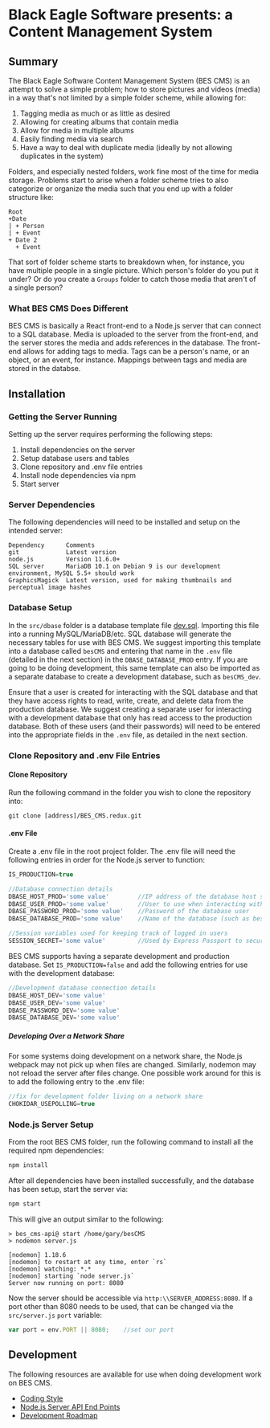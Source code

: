 # Black Eagle Software presents: a Content Management System

## Summary
The Black Eagle Software Content Management System (BES CMS) is an attempt to solve a simple problem; how to store pictures and videos (media) in a way that's not limited by a simple folder scheme, while allowing for:

1. Tagging media as much or as little as desired
2. Allowing for creating albums that contain media
3. Allow for media in multiple albums
4. Easily finding media via search
5. Have a way to deal with duplicate media (ideally by not allowing duplicates in the system)

Folders, and especially nested folders, work fine most of the time for media storage.  Problems start to arise when a folder scheme tries to also categorize or organize the media such that you end up with a folder structure like:
```
Root
+Date
| + Person
| + Event
+ Date 2
  + Event
```
That sort of folder scheme starts to breakdown when, for instance, you have multiple people in a single picture.  Which person's folder do you put it under? Or do you create a `Groups` folder to catch those media that aren't of a single person?

### What BES CMS Does Different
BES CMS is basically a React front-end to a Node.js server that can connect to a SQL database.  Media is uploaded to the server from the front-end, and the server stores the media and adds references in the database.  The front-end allows for adding tags to media.  Tags can be a person's name, or an object, or an event, for instance.  Mappings between tags and media are stored in the databse.

## Installation
### Getting the Server Running
Setting up the server requires performing the following steps:
1. Install dependencies on the server
2. Setup database users and tables
3. Clone repository and .env file entries
4. Install node dependencies via npm
5. Start server

### Server Dependencies
The following dependencies will need to be installed and setup on the intended server:
```
Dependency      Comments
git             Latest version
node.js         Version 11.6.0+
SQL server      MariaDB 10.1 on Debian 9 is our development environment, MySQL 5.5+ should work
GraphicsMagick  Latest version, used for making thumbnails and perceptual image hashes
```

### Database Setup
In the `src/dbase` folder is a database template file [dev.sql](src/dbase/dev.sql "dev.sql").  Importing this file into a running MySQL/MariaDB/etc. SQL database will generate the necessary tables for use with BES CMS.  We suggest importing this template into a database called `besCMS` and entering that name in the `.env` file (detailed in the next section) in the `DBASE_DATABASE_PROD` entry.  If you are going to be doing development, this same template can also be imported as a separate database to create a development database, such as `besCMS_dev`.  

Ensure that a user is created for interacting with the SQL database and that they have access rights to read, write, create, and delete data from the production database.  We suggest creating a separate user for interacting with a development database that only has read access to the production database.  Both of these users (and their passwords) will need to be entered into the appropriate fields in the `.env` file, as detailed in the next section.

### Clone Repository and .env File Entries
#### Clone Repository
Run the following command in the folder you wish to clone the repository into:
```
git clone [address]/BES_CMS.redux.git
```

#### .env File
Create a .env file in the root project folder.  The .env file will need the following entries in order for the Node.js server to function:
```javascript
IS_PRODUCTION=true

//Database connection details
DBASE_HOST_PROD='some value'        //IP address of the database host system
DBASE_USER_PROD='some value'        //User to use when interacting with the database
DBASE_PASSWORD_PROD='some value'    //Password of the database user
DBASE_DATABASE_PROD='some value'    //Name of the database (such as besCMS)

//Session variables used for keeping track of logged in users
SESSION_SECRET='some value'         //Used by Express Passport to secure session data 
```

BES CMS supports having a separate development and production database.  Set `IS_PRODUCTION=false` and add the following entries for use with the development database:
```javascript
//Development database connection details
DBASE_HOST_DEV='some value'
DBASE_USER_DEV='some value'
DBASE_PASSWORD_DEV='some value'
DBASE_DATABASE_DEV='some value'
```
##### Developing Over a Network Share
For some systems doing development on a network share, the Node.js webpack may not pick up when files are changed.  Similarly, nodemon may not reload the server after files change.  One possible work around for this is to add the following entry to the .env file:
```javascript
//fix for development folder living on a network share
CHOKIDAR_USEPOLLING=true
```

### Node.js  Server Setup
From the root BES CMS folder, run the following command to install all the required npm dependencies:
```javascript
npm install
```
After all dependencies have been installed successfully, and the database has been setup, start the server via:
```javascript
npm start
```
This will give an output similar to the following:
```
> bes_cms-api@ start /home/gary/besCMS
> nodemon server.js

[nodemon] 1.18.6
[nodemon] to restart at any time, enter `rs`
[nodemon] watching: *.*
[nodemon] starting `node server.js`
Server now running on port: 8080
```
Now the server should be accessible via `http:\\SERVER_ADDRESS:8080`.  If a port other than 8080 needs to be used, that can be changed via the `src/server.js` `port` variable:
```javascript
var port = env.PORT || 8080;    //set our port
```

## Development
The following resources are available for use when doing development work on BES CMS.
* [Coding Style](CODING-STYLE.md "CODING-STYLE.md")
* [Node.js Server API End Points](API.md "API.md")
* [Development Roadmap](DEV-ROADMAP.md "DEV-ROADMAP.md")